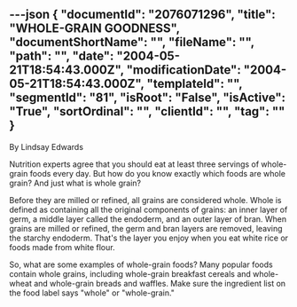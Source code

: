 ---json
{
  "documentId": "2076071296",
  "title": "WHOLE-GRAIN GOODNESS",
  "documentShortName": "",
  "fileName": "",
  "path": "",
  "date": "2004-05-21T18:54:43.000Z",
  "modificationDate": "2004-05-21T18:54:43.000Z",
  "templateId": "",
  "segmentId": "81",
  "isRoot": "False",
  "isActive": "True",
  "sortOrdinal": "",
  "clientId": "",
  "tag": ""
}
---

By Lindsay Edwards 
 
Nutrition experts agree that you should eat at least three servings of whole-grain foods every day. But how do you know exactly which foods are whole grain? And just what is whole grain? 

Before they are milled or refined, all grains are considered whole. Whole is defined as containing all the original components of grains: an inner layer of germ, a middle layer called the endoderm, and an outer layer of bran. When grains are milled or refined, the germ and bran layers are removed, leaving the starchy endoderm. That's the layer you enjoy when you eat white rice or foods made from white flour. 

So, what are some examples of whole-grain foods? Many popular foods contain whole grains, including whole-grain breakfast cereals and whole-wheat and whole-grain breads and waffles. Make sure the ingredient list on the food label says &quot;whole&quot; or &quot;whole-grain.&quot;

